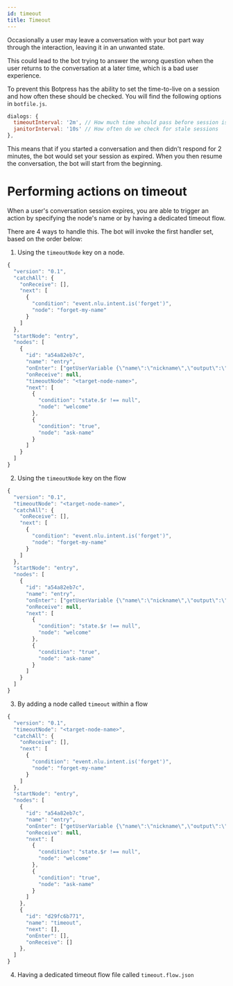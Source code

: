 ```yaml
---
id: timeout
title: Timeout
---
```


Occasionally a user may leave a conversation with your bot part way through the interaction, leaving it in an unwanted state.

This could lead to the bot trying to answer the wrong question when the user returns to the conversation at a later time, which is a bad user experience.

To prevent this Botpress has the ability to set the time-to-live on a session and how often these should be checked. You will find the following options in `botfile.js`.

```js
dialogs: {
  timeoutInterval: '2m', // How much time should pass before session is considered stale
  janitorInterval: '10s' // How often do we check for stale sessions
},
```

This means that if you started a conversation and then didn't respond for 2 minutes, the bot would set your session as expired.
When you then resume the conversation, the bot will start from the beginning.

# Performing actions on timeout

When a user's conversation session expires, you are able to trigger an action by specifying the node's name or by having a dedicated timeout flow.

There are 4 ways to handle this. The bot will invoke the first handler set, based on the order below:

1. Using the `timeoutNode` key on a node.

```js
{
  "version": "0.1",
  "catchAll": {
    "onReceive": [],
    "next": [
      {
        "condition": "event.nlu.intent.is('forget')",
        "node": "forget-my-name"
      }
    ]
  },
  "startNode": "entry",
  "nodes": [
    {
      "id": "a54a82eb7c",
      "name": "entry",
      "onEnter": ["getUserVariable {\"name\":\"nickname\",\"output\":\"$r\"}"],
      "onReceive": null,
      "timeoutNode": "<target-node-name>",
      "next": [
        {
          "condition": "state.$r !== null",
          "node": "welcome"
        },
        {
          "condition": "true",
          "node": "ask-name"
        }
      ]
    }
  ]
}
```

2. Using the `timeoutNode` key on the flow

```js
{
  "version": "0.1",
  "timeoutNode": "<target-node-name>",
  "catchAll": {
    "onReceive": [],
    "next": [
      {
        "condition": "event.nlu.intent.is('forget')",
        "node": "forget-my-name"
      }
    ]
  },
  "startNode": "entry",
  "nodes": [
    {
      "id": "a54a82eb7c",
      "name": "entry",
      "onEnter": ["getUserVariable {\"name\":\"nickname\",\"output\":\"$r\"}"],
      "onReceive": null,
      "next": [
        {
          "condition": "state.$r !== null",
          "node": "welcome"
        },
        {
          "condition": "true",
          "node": "ask-name"
        }
      ]
    }
  ]
}
```

3. By adding a node called `timeout` within a flow

```js
{
  "version": "0.1",
  "timeoutNode": "<target-node-name>",
  "catchAll": {
    "onReceive": [],
    "next": [
      {
        "condition": "event.nlu.intent.is('forget')",
        "node": "forget-my-name"
      }
    ]
  },
  "startNode": "entry",
  "nodes": [
    {
      "id": "a54a82eb7c",
      "name": "entry",
      "onEnter": ["getUserVariable {\"name\":\"nickname\",\"output\":\"$r\"}"],
      "onReceive": null,
      "next": [
        {
          "condition": "state.$r !== null",
          "node": "welcome"
        },
        {
          "condition": "true",
          "node": "ask-name"
        }
      ]
    },
    {
      "id": "d29fc6b771",
      "name": "timeout",
      "next": [],
      "onEnter": [],
      "onReceive": []
    },
  ]
}
```

4. Having a dedicated timeout flow file called `timeout.flow.json`
